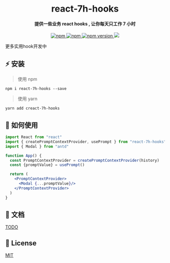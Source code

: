 
<h1 align="center">
react-7h-hooks
</h1>

<h4 align="center">
提供一些业务 react hooks , 让你每天只工作 7 小时
</h4>

<p align="center">
  <a href="https://www.npmjs.com/package/react-7h-hooks" title="npm">
    <img src="https://img.shields.io/npm/dm/react-7h-hooks.svg?style=flat-square" alt="npm">
  </a>
  <a href="https://www.npmjs.com/package/react-7h-hooks" title="npm">
    <img src="https://img.shields.io/npm/l/react-7h-hooks.svg?style=flat-square" alt="npm">
  </a>
   <a href="https://badge.fury.io/js/react--7h-hooks" title="npm">
    <img src="https://img.shields.io/npm/v/react-7h-hooks.svg?style=flat-square" alt="npm version">
  </a>
  <a href="https://codecov.io/gh/lijinke666/react-7h-hooks">
    <img src="https://codecov.io/gh/lijinke666/react-7h-hooks/branch/master/graph/badge.svg" />
  </a>
</p>

 更多实用hook开发中

 ## :zap: 安装

> 使用 npm
```
npm i react-7h-hooks --save
```

> 使用 yarn
```
yarn add creact-7h-hooks
```

## :book: 如何使用

```jsx
import React from "react"
import { createPromptContextProvider, usePrompt } from "react-7h-hooks"
import { Modal } from "antd"

function App() {
  const PromptContextProvider = createPromptContextProvider(history)
  const {promptValue} = usePrompt()

  return (
    <PromptContextProvider>
      <Modal {...promptValue}/>
    </PromptContextProvider>
  )
}
```

## :metal: 文档

[TODO](https://cuke-ui.github.io/cuke-ui/)

## :page_facing_up: License

[MIT](https://github.com/lijinke666/react-7h-hooks/blob/master/LICENSE)
